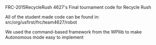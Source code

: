 FRC-2015RecycleRush
4627's Final tournament code for Recycle Rush

All of the student made code can be found in:
src/org/usfirst/frc/team4627/robot

We used the command-based framework from the WPIlib
to make Autonomous mode easy to implement

